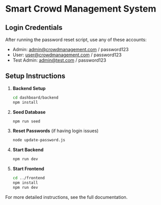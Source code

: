 # Smart Crowd Management System

## Login Credentials

After running the password reset script, use any of these accounts:

- Admin: admin@crowdmanagement.com / password123
- User: user@crowdmanagement.com / password123
- Test Admin: admin@test.com / password123

## Setup Instructions

1. **Backend Setup**

   ```bash
   cd dashboard/backend
   npm install
   ```

2. **Seed Database**

   ```bash
   npm run seed
   ```

3. **Reset Passwords** (if having login issues)

   ```bash
   node update-password.js
   ```

4. **Start Backend**

   ```bash
   npm run dev
   ```

5. **Start Frontend**
   ```bash
   cd ../frontend
   npm install
   npm run dev
   ```

For more detailed instructions, see the full documentation.
